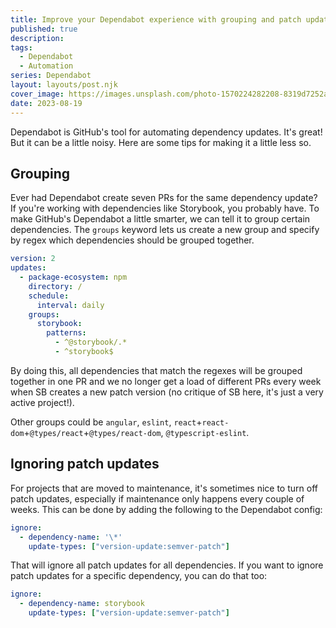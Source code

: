 ```yaml
---
title: Improve your Dependabot experience with grouping and patch update ignoring
published: true
description:
tags:
  - Dependabot
  - Automation
series: Dependabot
layout: layouts/post.njk
cover_image: https://images.unsplash.com/photo-1570224282208-8319d7252a99?ixlib=rb-4.0.3&ixid=M3wxMjA3fDB8MHxwaG90by1wYWdlfHx8fGVufDB8fHx8fA%3D%3D&auto=format&fit=crop&w=2370&q=80
date: 2023-08-19
---
```


Dependabot is GitHub's tool for automating dependency updates. It's great! But it can be a little noisy. Here are some tips for making it a little less so.

## Grouping

Ever had Dependabot create seven PRs for the same dependency update? If you're working with dependencies like Storybook, you probably have. To make GitHub's Dependabot a little smarter, we can tell it to group certain dependencies. The `groups` keyword lets us create a new group and specify by regex which dependencies should be grouped together.

```yml
version: 2
updates:
  - package-ecosystem: npm
    directory: /
    schedule:
      interval: daily
    groups:
      storybook:
        patterns:
          - ^@storybook/.*
          - ^storybook$
```

By doing this, all dependencies that match the regexes will be grouped together in one PR and we no longer get a load of different PRs every week when SB creates a new patch version (no critique of SB here, it's just a very active project!).

Other groups could be `angular`, `eslint`, `react`+`react-dom`+`@types/react`+`@types/react-dom`, `@typescript-eslint`.

## Ignoring patch updates

For projects that are moved to maintenance, it's sometimes nice to turn off patch updates, especially if maintenance only happens every couple of weeks. This can be done by adding the following to the Dependabot config:

```yml
ignore:
  - dependency-name: '\*'
    update-types: ["version-update:semver-patch"]
```

That will ignore all patch updates for all dependencies. If you want to ignore patch updates for a specific dependency, you can do that too:

```yml
ignore:
  - dependency-name: storybook
    update-types: ["version-update:semver-patch"]
```
